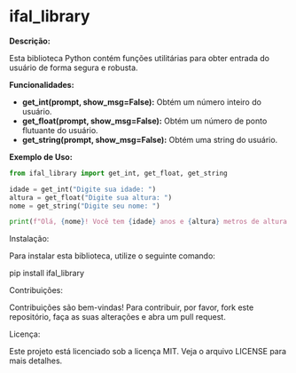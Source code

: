 # ifal_library

**Descrição:**

Esta biblioteca Python contém funções utilitárias para obter entrada do usuário de forma segura e robusta.

**Funcionalidades:**

* **get_int(prompt, show_msg=False):** Obtém um número inteiro do usuário.
* **get_float(prompt, show_msg=False):** Obtém um número de ponto flutuante do usuário.
* **get_string(prompt, show_msg=False):** Obtém uma string do usuário.

**Exemplo de Uso:**

```python
from ifal_library import get_int, get_float, get_string

idade = get_int("Digite sua idade: ")
altura = get_float("Digite sua altura: ")
nome = get_string("Digite seu nome: ")

print(f"Olá, {nome}! Você tem {idade} anos e {altura} metros de altura.")
```
Instalação:

Para instalar esta biblioteca, utilize o seguinte comando:

pip install ifal_library

Contribuições:

Contribuições são bem-vindas! Para contribuir, por favor, fork este repositório, faça as suas alterações e abra um pull request.

Licença:

Este projeto está licenciado sob a licença MIT. Veja o arquivo LICENSE para mais detalhes.
